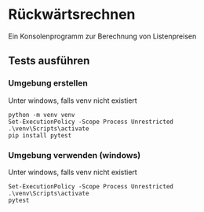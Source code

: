 # Rückwärtsrechnen

Ein Konsolenprogramm zur Berechnung von Listenpreisen

## Tests ausführen

### Umgebung erstellen

Unter windows, falls venv nicht existiert

```shell
python -m venv venv
Set-ExecutionPolicy -Scope Process Unrestricted
.\venv\Scripts\activate
pip install pytest
```

### Umgebung verwenden (windows)

Unter windows, falls venv nicht existiert

```shell
Set-ExecutionPolicy -Scope Process Unrestricted
.\venv\Scripts\activate
pytest
```